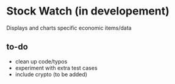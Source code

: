 # Stock Watch (in developement)

Displays and charts specific economic items/data

## to-do
- clean up code/typos
- experiment with extra test cases
- include crypto (to be added)